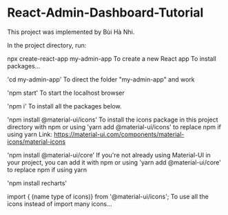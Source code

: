 # React-Admin-Dashboard-Tutorial

This project was implemented by Bùi Hà Nhi.

In the project directory, run:

npx create-react-app my-admin-app
To create a new React app
To install packages...

'cd my-admin-app'
To direct the folder "my-admin-app" and work

'npm start'
To start the localhost browser

'npm i'
To install all the packages below.

'npm install @material-ui/icons'
To install the icons package in this project directory with npm
or using 'yarn add @material-ui/icons' to replace npm if using yarn
Link: https://material-ui.com/components/material-icons/material-icons

'npm install @material-ui/core'
If you're not already using Material-UI in your project, you can add it with npm
or using 'yarn add @material-ui/core' to replace npm if using yarn

'npm install recharts'

import { (name type of icons)} from '@material-ui/icons';
To use all the icons instead of import many icons...
